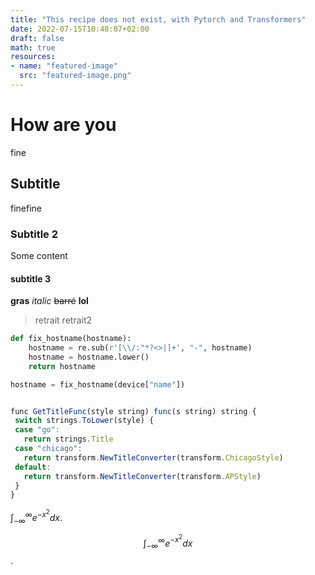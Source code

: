 ```yaml
---
title: "This recipe does not exist, with Pytorch and Transformers"
date: 2022-07-15T10:48:07+02:00
draft: false
math: true
resources:
- name: "featured-image"
  src: "featured-image.png"
---
```





# How are you

fine

## Subtitle

finefine

### Subtitle 2

 Some content

#### subtitle 3

**gras**
*italic*
~~barré~~
__lol__

>retrait
>retrait2


```python
def fix_hostname(hostname):
    hostname = re.sub(r'[\\/:"*?<>|]+', "-", hostname)
    hostname = hostname.lower()
    return hostname

hostname = fix_hostname(device["name"])
```


 ```js

func GetTitleFunc(style string) func(s string) string {
  switch strings.ToLower(style) {
  case "go":
    return strings.Title
  case "chicago":
    return transform.NewTitleConverter(transform.ChicagoStyle)
  default:
    return transform.NewTitleConverter(transform.APStyle)
  }
}

 ```


$\int_{-\infty}^{\infty} e^{-x^2} dx$.

$$\int_{-\infty}^{\infty} e^{-x^2} dx$$.
